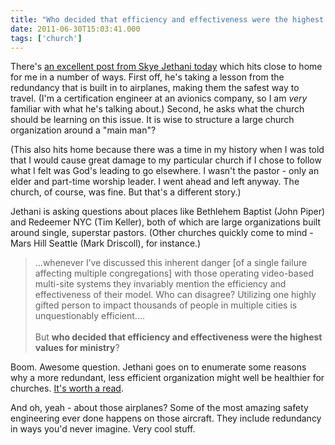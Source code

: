 ```yaml
---
title: "Who decided that efficiency and effectiveness were the highest values for ministry?"
date: 2011-06-30T15:03:41.000
tags: ['church']
---
```


There's [an excellent post from Skye Jethani today](http://www.outofur.com/archives/2011/06/blessed_redunda.html) which hits close to home for me in a number of ways. First off, he's taking a lesson from the redundancy that is built in to airplanes, making them the safest way to travel. (I'm a certification engineer at an avionics company, so I am _very_ familiar with what he's talking about.) Second, he asks what the church should be learning on this issue. It is wise to structure a large church organization around a "main man"?

(This also hits home because there was a time in my history when I was told that I would cause great damage to my particular church if I chose to follow what I felt was God's leading to go elsewhere. I wasn't the pastor - only an elder and part-time worship leader. I went ahead and left anyway. The church, of course, was fine. But that's a different story.)

Jethani is asking questions about places like Bethlehem Baptist (John Piper) and Redeemer NYC (Tim Keller), both of which are large organizations built around single, superstar pastors. (Other churches quickly come to mind - Mars Hill Seattle (Mark Driscoll), for instance.)

> ...whenever I’ve discussed this inherent danger \[of a single failure affecting multiple congregations\] with those operating video-based multi-site systems they invariably mention the efficiency and effectiveness of their model. Who can disagree? Utilizing one highly gifted person to impact thousands of people in multiple cities is unquestionably efficient....  
> <br/>
> But **who decided that efficiency and effectiveness were the highest values for ministry**?

Boom. Awesome question. Jethani goes on to enumerate some reasons why a more redundant, less efficient organization might well be healthier for churches. [It's worth a read](http://www.outofur.com/archives/2011/06/blessed_redunda.html).

And oh, yeah - about those airplanes? Some of the most amazing safety engineering ever done happens on those aircraft. They include redundancy in ways you'd never imagine. Very cool stuff.
